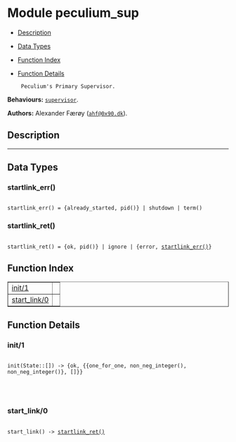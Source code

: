 

# Module peculium_sup #
* [Description](#description)
* [Data Types](#types)
* [Function Index](#index)
* [Function Details](#functions)


       Peculium's Primary Supervisor.
__Behaviours:__ [`supervisor`](supervisor.md).

__Authors:__ Alexander Færøy ([`ahf@0x90.dk`](mailto:ahf@0x90.dk)).
<a name="description"></a>

## Description ##
   ----------------------------------------------------------------------------
<a name="types"></a>

## Data Types ##




### <a name="type-startlink_err">startlink_err()</a> ###



<pre><code>
startlink_err() = {already_started, pid()} | shutdown | term()
</code></pre>





### <a name="type-startlink_ret">startlink_ret()</a> ###



<pre><code>
startlink_ret() = {ok, pid()} | ignore | {error, <a href="#type-startlink_err">startlink_err()</a>}
</code></pre>


<a name="index"></a>

## Function Index ##


<table width="100%" border="1" cellspacing="0" cellpadding="2" summary="function index"><tr><td valign="top"><a href="#init-1">init/1</a></td><td></td></tr><tr><td valign="top"><a href="#start_link-0">start_link/0</a></td><td></td></tr></table>


<a name="functions"></a>

## Function Details ##

<a name="init-1"></a>

### init/1 ###


<pre><code>
init(State::[]) -&gt; {ok, {{one_for_one, non_neg_integer(), non_neg_integer()}, []}}
</code></pre>

<br></br>



<a name="start_link-0"></a>

### start_link/0 ###


<pre><code>
start_link() -&gt; <a href="#type-startlink_ret">startlink_ret()</a>
</code></pre>

<br></br>



